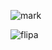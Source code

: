 ![mark](https://lafrikileria.com/54007-large_default/figura-iron-man-endgame-hot-toys-32-cm-masterpiece-series-diecast.jpg)

![flipa](http://www.hdfondos.eu/pictures/2012/0822/1/ruins-cats-cars-fire-destruction-skyscrapers-science-fiction-post-apocalyptic-1600x1200-wallpaper-457712.jpg)

